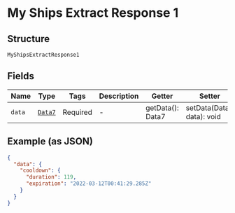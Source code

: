
# My Ships Extract Response 1

## Structure

`MyShipsExtractResponse1`

## Fields

| Name | Type | Tags | Description | Getter | Setter |
|  --- | --- | --- | --- | --- | --- |
| `data` | [`Data7`](../../doc/models/data-7.md) | Required | - | getData(): Data7 | setData(Data7 data): void |

## Example (as JSON)

```json
{
  "data": {
    "cooldown": {
      "duration": 119,
      "expiration": "2022-03-12T00:41:29.285Z"
    }
  }
}
```

